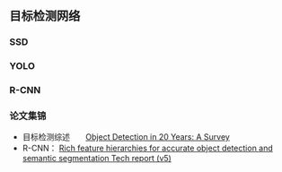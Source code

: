 ## 目标检测网络
### SSD
### YOLO
### R-CNN
### 论文集锦

- 目标检测综述&emsp;&emsp;[Object Detection in 20 Years: A Survey](https://arxiv.org/pdf/1905.05055.pdf)
- R-CNN： [Rich feature hierarchies for accurate object detection and semantic segmentation Tech report (v5)](https://arxiv.org/pdf/1311.2524.pdf)
